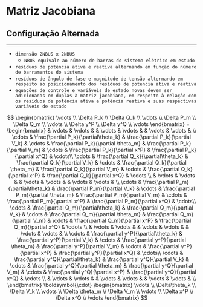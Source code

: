 # Matriz Jacobiana
## Configuração Alternada
---

- `dimensão 2NBUS x 2NBUS`
	- `NBUS equivale ao número de barras do sistema elétrico em estudo`
- `resíduos de potência ativa e reativa alternando em função do número de barramentos do sistema`
- `resíduos de ângulo de fase e magnitude de tensão alternando em respeito ao posicionamento dos resíduos de potencia ativa e reativa`
- `equações de controle e variáveis de estado novas devem ser adicionadas em duplas à matriz jacobiana, em respeito à relação com os resíduos de potência ativa e potência reativa e suas respectivas variáveis de estado`

$$
	\begin{bmatrix}
		\vdots \\
		\Delta P_k \\
		\Delta Q_k \\
		\vdots \\ 
		\Delta P_m \\
		\Delta Q_m \\
		\vdots \\
		\Delta y^P \\
		\Delta y^Q \\
		\vdots
	\end{bmatrix}
	=
	\begin{bmatrix}
		 & \vdots & \vdots &  & \vdots & \vdots &  & \vdots & \vdots &  \\
		\cdots & \frac{\partial P_k}{\partial\theta_k} & \frac{\partial P_k}{\partial V_k} & \cdots & \frac{\partial P_k}{\partial \theta_m} & \frac{\partial P_k}{\partial V_m} & \cdots & \frac{\partial P_k}{\partial x^P} & \frac{\partial P_k}{\partial x^Q} & \cdots\\
		\cdots & \frac{\partial Q_k}{\partial\theta_k} & \frac{\partial Q_k}{\partial V_k} & \cdots & \frac{\partial Q_k}{\partial \theta_m} & \frac{\partial Q_k}{\partial V_m} & \cdots & \frac{\partial Q_k}{\partial x^P} & \frac{\partial Q_k}{\partial x^Q} & \cdots \\
		 & \vdots & \vdots &  & \vdots & \vdots &  & \vdots & \vdots &  \\
		\cdots & \frac{\partial P_m}{\partial\theta_k} & \frac{\partial P_m}{\partial V_k} & \cdots & \frac{\partial P_m}{\partial \theta_m} & \frac{\partial P_m}{\partial V_m} & \cdots & \frac{\partial P_m}{\partial x^P} & \frac{\partial P_m}{\partial x^Q} & \cdots\\
		\cdots & \frac{\partial Q_m}{\partial\theta_k} & \frac{\partial Q_m}{\partial V_k} & \cdots & \frac{\partial Q_m}{\partial \theta_m} & \frac{\partial Q_m}{\partial V_m} & \cdots & \frac{\partial Q_m}{\partial x^P} & \frac{\partial Q_m}{\partial x^Q} & \cdots \\
		 & \vdots & \vdots &  & \vdots & \vdots &  & \vdots & \vdots &  \\
		\cdots & \frac{\partial y^P}{\partial\theta_k} & \frac{\partial y^P}{\partial V_k} & \cdots & \frac{\partial y^P}{\partial \theta_m} & \frac{\partial y^P}{\partial V_m} & \cdots & \frac{\partial y^P}{\partial x^P} & \frac{\partial y^P}{\partial x^Q} & \cdots\\
		\cdots & \frac{\partial y^Q}{\partial\theta_k} & \frac{\partial y^Q}{\partial V_k} & \cdots & \frac{\partial y^Q}{\partial \theta_m} & \frac{\partial y^Q}{\partial V_m} & \cdots & \frac{\partial y^Q}{\partial x^P} & \frac{\partial y^Q}{\partial x^Q} & \cdots \\
		 & \vdots & \vdots &  & \vdots & \vdots &  & \vdots & \vdots &  \\
	\end{bmatrix}
	\boldsymbol{\cdot}
	\begin{bmatrix}
		\vdots \\
		\Delta\theta_k \\
		\Delta V_k \\
		\vdots \\
		\Delta \theta_m \\
		\Delta V_m \\
		\vdots \\
		\Delta x^P \\
		\Delta x^Q \\
		\vdots
	\end{bmatrix}
$$